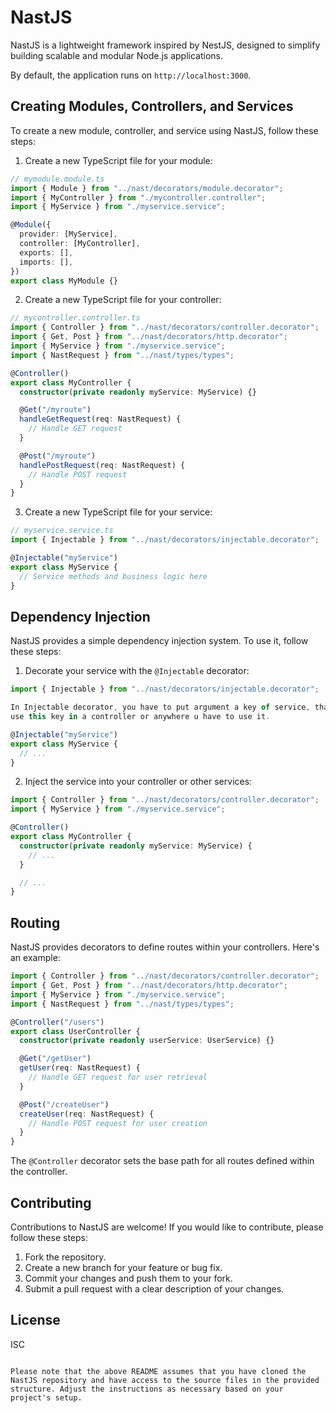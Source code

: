 # NastJS

NastJS is a lightweight framework inspired by NestJS, designed to simplify building scalable and modular Node.js applications.

By default, the application runs on `http://localhost:3000`.

## Creating Modules, Controllers, and Services

To create a new module, controller, and service using NastJS, follow these steps:

1. Create a new TypeScript file for your module:

```typescript
// mymodule.module.ts
import { Module } from "../nast/decorators/module.decorator";
import { MyController } from "./mycontroller.controller";
import { MyService } from "./myservice.service";

@Module({
  provider: [MyService],
  controller: [MyController],
  exports: [],
  imports: [],
})
export class MyModule {}
```

2. Create a new TypeScript file for your controller:

```typescript
// mycontroller.controller.ts
import { Controller } from "../nast/decorators/controller.decorator";
import { Get, Post } from "../nast/decorators/http.decorator";
import { MyService } from "./myservice.service";
import { NastRequest } from "../nast/types/types";

@Controller()
export class MyController {
  constructor(private readonly myService: MyService) {}

  @Get("/myroute")
  handleGetRequest(req: NastRequest) {
    // Handle GET request
  }

  @Post("/myroute")
  handlePostRequest(req: NastRequest) {
    // Handle POST request
  }
}
```

3. Create a new TypeScript file for your service:

```typescript
// myservice.service.ts
import { Injectable } from "../nast/decorators/injectable.decorator";

@Injectable("myService")
export class MyService {
  // Service methods and business logic here
}
```

## Dependency Injection

NastJS provides a simple dependency injection system. To use it, follow these steps:

1. Decorate your service with the `@Injectable` decorator:

```typescript
import { Injectable } from "../nast/decorators/injectable.decorator";

In Injectable decorator, you have to put argument a key of service, than u should
use this key in a controller or anywhere u have to use it.

@Injectable("myService")
export class MyService {
  // ...
}
```

2. Inject the service into your controller or other services:

```typescript
import { Controller } from "../nast/decorators/controller.decorator";
import { MyService } from "./myservice.service";

@Controller()
export class MyController {
  constructor(private readonly myService: MyService) {
    // ...
  }

  // ...
}
```

## Routing

NastJS provides decorators to define routes within your controllers. Here's an example:

```typescript
import { Controller } from "../nast/decorators/controller.decorator";
import { Get, Post } from "../nast/decorators/http.decorator";
import { MyService } from "./myservice.service";
import { NastRequest } from "../nast/types/types";

@Controller("/users")
export class UserController {
  constructor(private readonly userService: UserService) {}

  @Get("/getUser")
  getUser(req: NastRequest) {
    // Handle GET request for user retrieval
  }

  @Post("/createUser")
  createUser(req: NastRequest) {
    // Handle POST request for user creation
  }
}
```

The `@Controller` decorator sets the base path for all routes defined within the controller.

## Contributing

Contributions to NastJS are welcome! If you would like to contribute, please follow these steps:

1. Fork the repository.
2. Create a new branch for your feature or bug fix.
3. Commit your changes and push them to your fork.
4. Submit a pull request with a clear description of your changes.

## License

ISC

```

Please note that the above README assumes that you have cloned the NastJS repository and have access to the source files in the provided structure. Adjust the instructions as necessary based on your project's setup.
```
